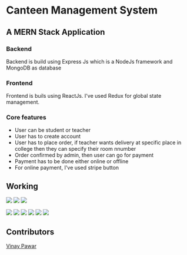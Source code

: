 # Canteen Management System

## A MERN Stack Application
### Backend
Backend is build using Express Js which is a NodeJs framework and MongoDB as database

### Frontend
Frontend is buils using ReactJs. I've used Redux for global state management.

### Core features
* User can be student or teacher
* User has to create account
* User has to place order, if teacher wants delivery at specific place in college then they can specify their room nnumber
* Order confirmed by admin, then user can go for payment
* Payment has to be done either online or offline
* For online payment, I've used stripe button


## Working 
![](https://imgur.com/y5XArvG.gif)
![](https://imgur.com/DihoPQb.gif)
![](https://imgur.com/MPer2BU.gif)

![](https://i.imgur.com/DKRfYGe.png)
![](https://i.imgur.com/oHcosDT.png)
![](https://i.imgur.com/QetqfL3.png)
![](https://i.imgur.com/IGfgyhc.png)
![](https://i.imgur.com/sPqoDie.png)
![](https://i.imgur.com/JNlHpsu.png)
## Contributors

[Vinay Pawar](https://github.com/Vinay4912)